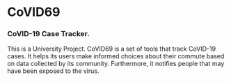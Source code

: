 # CoVID69
### CoVID-19 Case Tracker.
This is a University Project. CoVID69 is a set of tools that track CoVID-19 cases. It helps its users make informed choices about their commute based on data collected by its community. Furthermore, it notifies people that may have been exposed to the virus.
